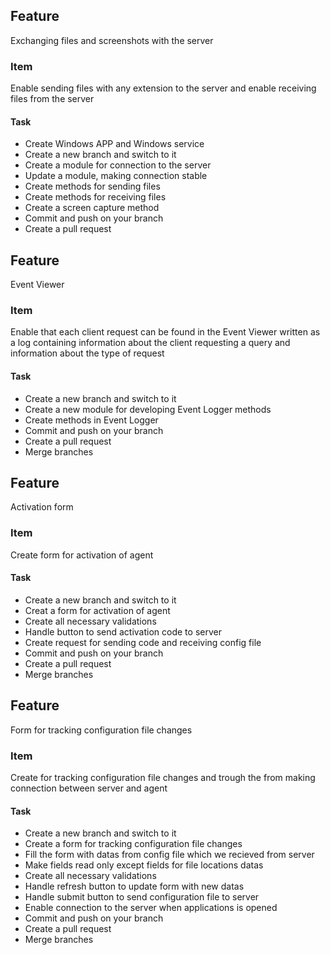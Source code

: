 ## Feature 

Exchanging files and  screenshots with the server

### Item 
Enable sending files with any extension to the server and enable receiving files from the server

#### Task

* Create Windows APP and Windows service
* Create a new branch and switch to it
* Create a module for connection to the server
* Update a module, making connection stable 
* Create methods for sending files
* Create methods for receiving files
* Create a screen capture method
* Commit and push on your branch
* Create a pull request

## Feature 

Event Viewer

### Item 
Enable that each client request can be found in the Event Viewer written as a log containing information about the client requesting a query and information about the type of request

#### Task

* Create a new branch and switch to it
* Create a new module for developing Event Logger methods 
* Create methods in Event Logger
* Commit and push on your branch
* Create a pull request
* Merge branches 

## Feature 

Activation form 

### Item 
Create form for activation of agent 

#### Task

* Create a new branch and switch to it
* Creat a form for activation of agent 
* Create all necessary validations 
* Handle button to send activation code to server 
* Create request for sending code and receiving config file 
* Commit and push on your branch
* Create a pull request
* Merge branches 

## Feature 
Form for tracking configuration file changes



### Item 
Create for tracking configuration file changes and trough the from making connection between server and agent

#### Task

* Create a new branch and switch to it
* Create a form for tracking configuration file changes
* Fill the form with datas from config file which we recieved from server 
* Make fields read only except fields for file locations datas 
* Create all necessary validations 
* Handle refresh button to update form with new datas
* Handle submit button to send configuration file to server
* Enable connection to the server when applications is opened
* Commit and push on your branch
* Create a pull request
* Merge branches 
